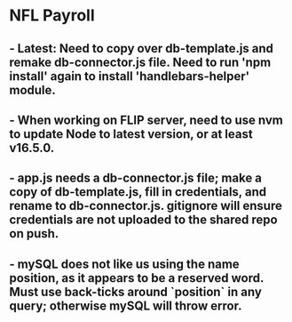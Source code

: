 # NFL Payroll

## - **Latest:** Need to copy over db-template.js and remake db-connector.js file. Need to run 'npm install' again to install 'handlebars-helper' module.

## - When working on FLIP server, need to use nvm to update Node to latest version, or at least v16.5.0.

## - app.js needs a db-connector.js file; make a copy of db-template.js, fill in credentials, and rename to db-connector.js. gitignore will ensure credentials are not uploaded to the shared repo on push.

## - mySQL does not like us using the name position, as it appears to be a reserved word. Must use back-ticks around \`position\` in any query; otherwise mySQL will throw error.
